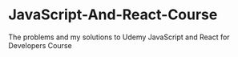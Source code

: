 # JavaScript-And-React-Course
The problems and my solutions to Udemy JavaScript and React for Developers Course
